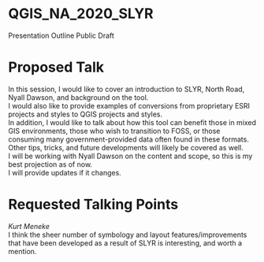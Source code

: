 # QGIS_NA_2020_SLYR
Presentation Outline Public Draft

# Proposed Talk
In this session, I would like to cover an introduction to SLYR, North Road, Nyall Dawson, and background on the tool.  
I would also like to provide examples of conversions from proprietary ESRI projects and styles to QGIS projects and styles.  
In addition, I would like to talk about how this tool can benefit those in mixed GIS environments, those who wish to transition to FOSS, or those consuming many government-provided data often found in these formats.  
Other tips, tricks, and future developments will likely be covered as well.  
I will be working with Nyall Dawson on the content and scope, so this is my best projection as of now.  
I will provide updates if it changes.

# Requested Talking Points
*Kurt Meneke*  
I think the sheer number of symbology and layout features/improvements that have been developed as a result of SLYR is interesting, and worth a mention.
